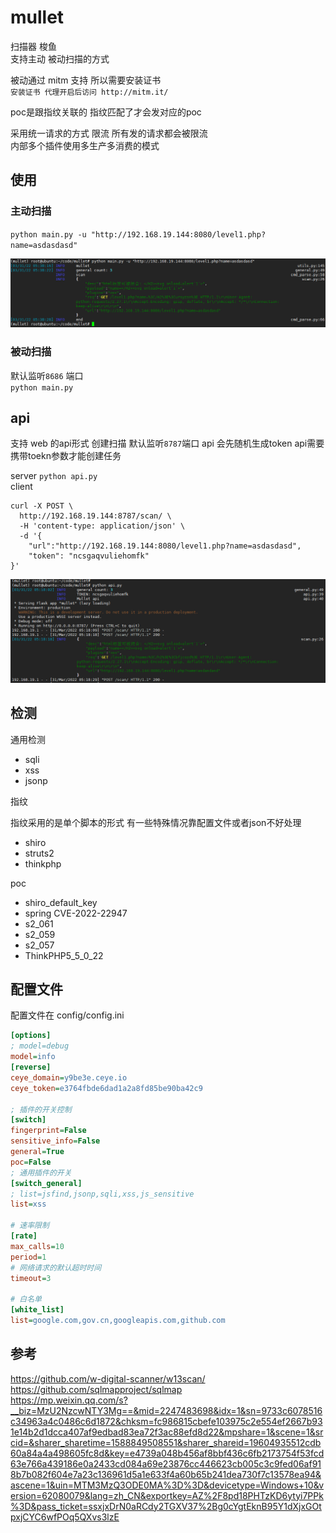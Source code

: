 <!--
 * @Date: 2022-01-11 18:08:25
 * @LastEditors: recar
 * @LastEditTime: 2022-04-01 14:24:50
-->
# mullet
扫描器 梭鱼  
支持主动 被动扫描的方式  

被动通过 mitm 支持 所以需要安装证书  
`安装证书 代理开启后访问 http://mitm.it/`  

poc是跟指纹关联的 指纹匹配了才会发对应的poc  

采用统一请求的方式 限流 所有发的请求都会被限流  
内部多个插件使用多生产多消费的模式  

## 使用

### 主动扫描

`python main.py -u "http://192.168.19.144:8080/level1.php?name=asdasdasd"`  

![avatar](imgs/主动扫描.jpg)

### 被动扫描

默认监听`8686` 端口  
`python main.py`

## api
支持 web 的api形式 创建扫描 默认监听`8787`端口
api 会先随机生成token api需要携带toekn参数才能创建任务  

server `python api.py`  
client   
```shell
curl -X POST \
  http://192.168.19.144:8787/scan/ \
  -H 'content-type: application/json' \
  -d '{
	"url":"http://192.168.19.144:8080/level1.php?name=asdasdasd",
	"token": "ncsgaqvuliehomfk"
}'
```

![avatar](imgs/api.jpg)


## 检测
通用检测  

- sqli
- xss
- jsonp

指纹

指纹采用的是单个脚本的形式 有一些特殊情况靠配置文件或者json不好处理  

- shiro
- struts2
- thinkphp

poc 

- shiro_default_key
- spring CVE-2022-22947
- s2_061
- s2_059
- s2_057
- ThinkPHP5_5_0_22


## 配置文件  
配置文件在 config/config.ini
```ini
[options]
; model=debug
model=info
[reverse]
ceye_domain=y9be3e.ceye.io
ceye_token=e3764fbde6dad1a2a8fd85be90ba42c9

; 插件的开关控制
[switch]
fingerprint=False
sensitive_info=False
general=True
poc=False
; 通用插件的开关
[switch_general]
; list=jsfind,jsonp,sqli,xss,js_sensitive
list=xss

# 速率限制
[rate]
max_calls=10
period=1
# 网络请求的默认超时时间
timeout=3

# 白名单
[white_list]
list=google.com,gov.cn,googleapis.com,github.com
```
## 参考
https://github.com/w-digital-scanner/w13scan/  
https://github.com/sqlmapproject/sqlmap  
https://mp.weixin.qq.com/s?__biz=MzU2NzcwNTY3Mg==&mid=2247483698&idx=1&sn=9733c6078516c34963a4c0486c6d1872&chksm=fc986815cbefe103975c2e554ef2667b931e14b2d1dcca407af9edbad83ea72f3ac88efd8d22&mpshare=1&scene=1&srcid=&sharer_sharetime=1588849508551&sharer_shareid=19604935512cdb60a84a4a498605fc8d&key=e4739a048b456af8bbf436c6fb2173754f53fcd63e766a439186e0a2433cd084a69e23876cc446623cb005c3c9fed06af918b7b082f604e7a23c136961d5a1e633f4a60b65b241dea730f7c13578ea94&ascene=1&uin=MTM3MzQ3ODE0MA%3D%3D&devicetype=Windows+10&version=62080079&lang=zh_CN&exportkey=AZ%2F8pd18PHTzKD6ytyi7PPk%3D&pass_ticket=ssxjxDrN0aRCdy2TGXV37%2Bg0cYgtEknB95Y1dXjxGOtpxjCYC6wfPOq5QXvs3lzE  

